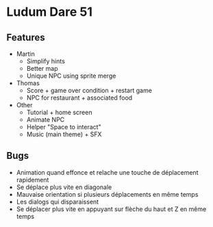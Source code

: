 # Ludum Dare 51

## Features
- Martin
  - Simplify hints
  - Better map
  - Unique NPC using sprite merge
- Thomas
  - Score + game over condition + restart game
  - NPC for restaurant + associated food
- Other
  - Tutorial + home screen
  - Animate NPC
  - Helper "Space to interact"
  - Music (main theme) + SFX

## Bugs 
- Animation quand effonce et relache une touche de déplacement rapidement
- Se déplace plus vite en diagonale
- Mauvaise orientation si plusieurs déplacements en même temps
- Les dialogs qui disparaissent
- Se déplacer plus vite en appuyant sur flèche du haut et Z en même temps

